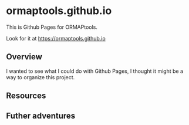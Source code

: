 # ormaptools.github.io

This is Github Pages for ORMAPtools.

Look for it at https://ormaptools.github.io

## Overview

I wanted to see what I could do with Github Pages,
I thought it might be a way to organize this project.

## Resources

## Futher adventures

